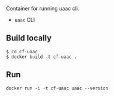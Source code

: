 Container for running uaac cli.


* `uaac` CLI

## Build locally

```
$ cd cf-uaac
$ docker build -t cf-uaac .
```

## Run

```
docker run -i -t cf-uaac uaac --version
```
